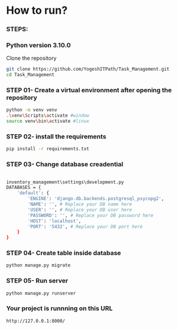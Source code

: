 # How to run?
### STEPS:

### Python version 3.10.0

Clone the repository

```bash
git clone https://github.com/YogeshITPath/Task_Management.git
cd Task_Management
```

### STEP 01- Create a virtual environment after opening the repository

```bash
python -m venv venv
.\venv\Scripts\activate #window
source venv\bin\activate #linux
```

### STEP 02- install the requirements

```bash
pip install -r requirements.txt
```

### STEP 03- Change database creadential

```bash

inventory_management\settings\development.py
DATABASES = {
    'default': {
        'ENGINE': 'django.db.backends.postgresql_psycopg2',
        'NAME': '', # Replace your DB name here
        'USER': '', # Replace your DB user here
        'PASSWORD': '', # Replace your DB password here
        'HOST': 'localhost',
        'PORT': '5432', # Replace your DB port here
    }
}
```

### STEP 04- Create table inside database

```bash
python manage.py migrate
```

### STEP 05- Run server

```bash
python manage.py runserver
```

### Your project is runnning on this URL
```bash
http://127.0.0.1:8000/
```
